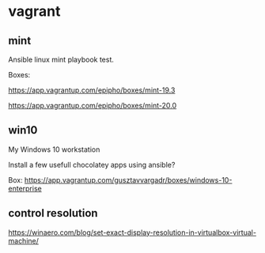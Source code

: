 # vagrant

## mint

Ansible linux mint playbook test.

Boxes:

<https://app.vagrantup.com/epipho/boxes/mint-19.3>

<https://app.vagrantup.com/epipho/boxes/mint-20.0>

## win10

My Windows 10 workstation

Install a few usefull chocolatey apps using ansible?

Box: <https://app.vagrantup.com/gusztavvargadr/boxes/windows-10-enterprise>

## control resolution

<https://winaero.com/blog/set-exact-display-resolution-in-virtualbox-virtual-machine/>
